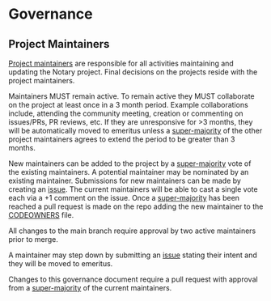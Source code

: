 # Governance

## Project Maintainers

[Project maintainers](CODEOWNERS) are responsible for all activities
maintaining and updating the Notary project. Final decisions on the projects
reside with the project maintainers.

Maintainers MUST remain active. To remain active they MUST collaborate on the 
project at least once in a 3 month period. Example collaborations include, attending
the community meeting, creation or commenting on issues/PRs, PR reviews, etc. 
If they are unresponsive for >3 months, they will be automatically moved to emeritus unless a
[super-majority](https://en.wikipedia.org/wiki/Supermajority#Two-thirds_vote) of
the other project maintainers agrees to extend the period to be greater than 3
months.

New maintainers can be added to the project by a
[super-majority](https://en.wikipedia.org/wiki/Supermajority#Two-thirds_vote)
vote of the existing maintainers. A potential maintainer may be nominated by an existing maintainer.
Submissions for new maintainers can be made by creating an
[issue](https://github.com/notaryproject/notaryproject/issues/new). The current maintainers will be able to cast
a single vote each via a +1 comment on the issue. Once a [super-majority](https://en.wikipedia.org/wiki/Supermajority#Two-thirds_vote)
has been reached a pull request is made on the repo adding the new
maintainer to the [CODEOWNERS](CODEOWNERS) file.

All changes to the main branch require approval by two active maintainers prior to merge.

A maintainer may step down by submitting an
[issue](https://github.com/notaryproject/notaryproject/issues/new) stating their intent and they will be moved to emeritus.

Changes to this governance document require a pull request with approval from a
[super-majority](https://en.wikipedia.org/wiki/Supermajority#Two-thirds_vote) of
the current maintainers.
